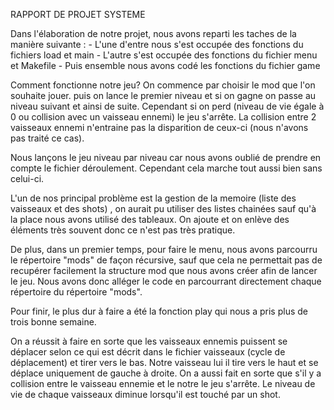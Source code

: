 

RAPPORT DE PROJET SYSTEME

Dans l'élaboration de notre projet, nous avons reparti les taches de la manière suivante : 
	- L'une d'entre nous s'est occupée des fonctions du fichiers load et main 
	- L'autre s'est occupée des fonctions du fichier menu et Makefile
	- Puis ensemble nous avons codé les fonctions du fichier game

Comment fonctionne notre jeu?
	On commence par choisir le mod que l'on souhaite jouer. puis on lance le premier niveau et si on gagne on passe au niveau suivant et ainsi de suite. Cependant si on perd (niveau de vie égale à 0 ou collision avec un vaisseau ennemi) le jeu s'arrête.
La collision entre 2 vaisseaux ennemi n'entraine pas la disparition de ceux-ci (nous n'avons pas traité ce cas).

Nous lançons le jeu niveau par niveau car nous avons oublié de prendre en compte le fichier déroulement.
Cependant cela marche tout aussi bien sans celui-ci.

L'un de nos principal problème est la gestion de la memoire (liste des vaisseaux et des shots) , on aurait pu utiliser des listes chainées sauf qu'à la place nous avons utilisé des tableaux. On ajoute et on enlève des éléments très souvent donc ce n'est pas très pratique.

De plus, dans un premier temps, pour faire le menu, nous avons parcourru le répertoire "mods" de façon récursive, sauf que cela ne permettait pas de recupérer facilement la structure mod que nous avons créer afin de lancer le jeu. Nous avons donc alléger le code en parcourrant directement chaque répertoire du répertoire "mods".

Pour finir, le plus dur à faire a été la fonction play qui nous a pris plus de trois bonne semaine.

On a réussit à faire en sorte que les vaisseaux ennemis puissent se déplacer selon ce qui est décrit dans le fichier vaisseaux (cycle de déplacement) et tirer vers le bas. Notre vaisseau lui il tire vers le haut et se déplace uniquement de gauche à droite.
On a aussi fait en sorte que s'il y a collision entre le vaisseau ennemie et le notre le jeu s'arrête.
Le niveau de vie de chaque vaisseaux diminue lorsqu'il est touché par un shot.


